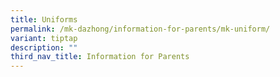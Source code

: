 ```yaml
---
title: Uniforms
permalink: /mk-dazhong/information-for-parents/mk-uniform/
variant: tiptap
description: ""
third_nav_title: Information for Parents
---
```

